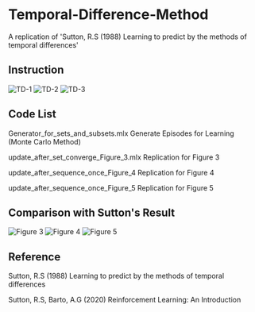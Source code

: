 # Temporal-Difference-Method
A replication of 'Sutton, R.S (1988) Learning to predict by the methods of temporal differences'

## Instruction
![TD-1](https://user-images.githubusercontent.com/112973740/220003835-3e508a00-0cc3-492b-b9dc-7140c28b62eb.png)
![TD-2](https://user-images.githubusercontent.com/112973740/220003840-3f384a41-69bf-41bf-97b7-63c0cd39c443.png)
![TD-3](https://user-images.githubusercontent.com/112973740/220003841-ad4fa95a-d00c-4fa6-acce-bdd1ef4734f7.png)

## Code List
Generator_for_sets_and_subsets.mlx Generate Episodes for Learning (Monte Carlo Method)

update_after_set_converge_Figure_3.mlx Replication for Figure 3

update_after_sequence_once_Figure_4 Replication for Figure 4

update_after_sequence_once_Figure_5 Replication for Figure 5

## Comparison with Sutton's Result

![Figure 3](https://user-images.githubusercontent.com/112973740/219885471-d237c012-5d08-4817-8afc-acea592c3006.png)
![Figure 4](https://user-images.githubusercontent.com/112973740/219885472-b2518ea6-a4ab-49b9-b13d-1e1c467200c9.png)
![Figure 5](https://user-images.githubusercontent.com/112973740/219886343-4e90b669-dea3-4278-b86b-1d5dffd9e18a.png)

## Reference
Sutton, R.S (1988) Learning to predict by the methods of temporal differences 

Sutton, R.S, Barto, A.G (2020) Reinforcement Learning: An Introduction

